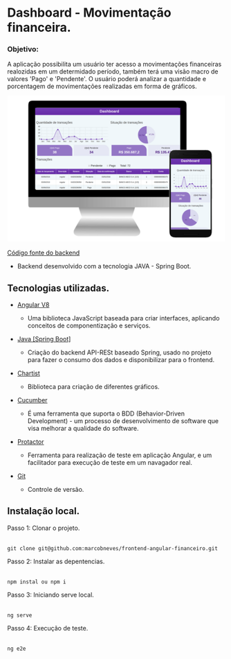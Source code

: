 # Dashboard - Movimentação financeira.

### Objetivo:
A aplicação possibilita um usuário ter acesso a movimentações financeiras realozidas em um determidado período, também terá uma visão macro de valores 'Pago' e 'Pendente'.
O usuário poderá analizar a quantidade e porcentagem de movimentações realizadas em forma de gráficos.

<img width="900" src="./image/dashboard.png" alt="Dashboard">


[Código fonte do backend](https://github.com/marcobneves/api-java-financeiro)
  * Backend desenvolvido com a tecnologia JAVA - Spring Boot.

## Tecnologias utilizadas.

* [Angular V8](https://angular.io/)
  * Uma biblioteca JavaScript baseada para criar interfaces, aplicando conceitos de componentização e serviços.

* [Java [Spring Boot]](https://spring.io)
  * Criação do backend API-RESt baseado Spring, usado no projeto para fazer o consumo dos dados e disponibilizar para o frontend.

* [Chartist](https://gionkunz.github.io/chartist-js/)
  * Biblioteca para criação de diferentes gráficos.

* [Cucumber](https://github.com/cucumber/cucumber)
  * É uma ferramenta que suporta o BDD (Behavior-Driven Development) - um processo de desenvolvimento de software que visa melhorar a qualidade do software.

* [Protactor](https://www.protractortest.org/)
  * Ferramenta para realização de teste em aplicação Angular, e um facilitador para execução de teste em um navagador real.

* [Git](https://git-scm.com)
  * Controle de versão.


## Instalação local.

Passo 1: Clonar o projeto.

```

git clone git@github.com:marcobneves/frontend-angular-financeiro.git

```

Passo 2: Instalar as depentencias.

```

npm instal ou npm i

```

Passo 3: Iniciando serve local.

```

ng serve

```

Passo 4: Execução de teste.

```

ng e2e

```
